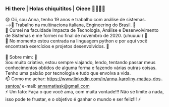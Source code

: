### Hi there | Holas chiquititos | Oieee 👋✨✨✨

<!--
**annamatias/annamatias** is a ✨ _special_ ✨ repository because its `README.md` (this file) appears on your GitHub profile.

Here are some ideas to get you started:

- 🔭 I’m currently working on ...
- 🌱 I’m currently learning ...
- 👯 I’m looking to collaborate on ...
- 🤔 I’m looking for help with ...
- 💬 Ask me about ...
- 📫 How to reach me: ...
- 😄 Pronouns: ...
- ⚡ Fun fact: ...

Escolha um idioma: português | español | inglês 

😄 Yo soy Anna, tengo 18 años. </br>
🔭 Estoy trabajando en análisis de sistemas en la multinacional italiana, Engineering del Brasil. 🔭</br>
🌱 Curso en el universidad impacta, análisis y desarrollo de sistemas, que finaliza a finales de este año! 🌱</br>
🌱 El momento estoy centrada en la lenguaje python y aquí tu encontrarás ejercicios e proyectos desarrolados. 🌱</br>
🌱 También estoy viendo shell cript que es muy importante en la área en que trabajo. 🌱</br>
</br>
💬 Sobre mí: 💬</br>
Soy mucho creativa, estoy siempre estudiando, leyendo y viajando. Yo admito que tengo un enamorado por tecnología y medicina jajaja, por cuenta de ello estoy trabajando en un proyecto científico que combina IA con salud.</br>
</br>
📫 Como encontrarme heuehuehueh:</br>
https://www.linkedin.com/in/anna-karoliny-matias-dos-santos/  e-mail: annamatiask@gmail.com
</br>
</br>
⚡ Un hecho: yo viajo en la mayonesa hahahahha ⚡
-->

😄 Oii, sou Anna, tenho 19 anos e trabalho com análise de sistemas.</br>
-->🔭 Trabalho na multinaciona italiana, Engineering do Brasil. 🔭</br>
🌱 Cursei na faculdade Impacta de Tecnologia, Análise e Desenvolvimento de Sistemas e me formei no final de novembro de 2020. (uhuuuul) 🌱</br>
🌱 No momento estou centrada na linguagem python e por aqui você encontrará exercícios e projetos desenvolvidos. 🌱</br>
</br>
💬 Sobre mim: 💬</br>
Sou muito criativa, estou sempre viajando, lendo, tentando passar meus conhecimentos obtidos de alguma forma e fazendo várias outras coisas. Tenho uma paixão por tecnologia e tudo que envolva a vida.
</br> 
📫 Como me achar: 
https://www.linkedin.com/in/anna-karoliny-matias-dos-santos/  e-mail: annamatiask@gmail.com
</br>
⚡ Um fato: Faça o que você ama, com muita vontade!!! Não se limite a nada, isso pode te frustar, e o objetivo é ganhar o mundo e ser feliz!!! ⚡
